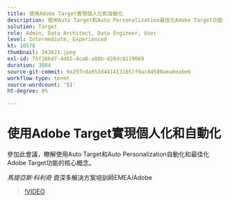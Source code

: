 ```yaml
---
title: 使用Adobe Target實現個人化和自動化
description: 使用Auto Target和Auto Personalization最佳化Adobe Target功能
solution: Target
role: Admin, Data Architect, Data Engineer, User
level: Intermediate, Experienced
kt: 10578
thumbnail: 343821.jpeg
exl-id: 75f166d7-4d65-4ca6-a88b-d28dc8119069
duration: 3084
source-git-commit: 9a297cda953d4414131657f9ac84580aea0eabeb
workflow-type: tm+mt
source-wordcount: '51'
ht-degree: 0%

---
```


# 使用Adobe Target實現個人化和自動化

參加此會議，瞭解使用Auto Target和Auto Personalization自動化和最佳化Adobe Target功能的核心概念。

*馬提亞斯·科利奇* 資深多解決方案培訓師EMEA/Adobe

>[!VIDEO](https://video.tv.adobe.com/v/343821/?quality=12&learn=on)
